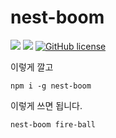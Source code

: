 # nest-boom

![](https://img.shields.io/badge/language-Node-yellow) ![](https://img.shields.io/badge/version-0.6.0-brightgreen) [![GitHub license](https://img.shields.io/badge/license-MIT-blue.svg)]()

이렇게 깔고

```
npm i -g nest-boom
```

이렇게 쓰면 됩니다.

```
nest-boom fire-ball
```
